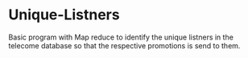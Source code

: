 # Unique-Listners
Basic program with Map reduce to identify the unique listners in the telecome database so that the respective promotions is send to them.
